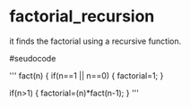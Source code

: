 # factorial_recursion
it finds the factorial using a recursive function.

#seudocode

'''
fact(n)
{
   if(n==1 || n==0)
   {
      factorial=1;
   }

  if(n>1)
  {
     factorial=(n)*fact(n-1);
   }
   '''
   
